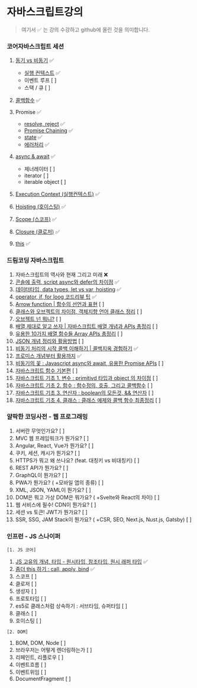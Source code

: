 # 자바스크립트강의

> 여기서 ✅ 는 강의 수강하고 github에 올린 것을 의미합니다.

### 코어자바스크립트 세션

1. [동기 vs 비동기](코어자바스크립트%20세션/동기vs비동기.md) ✅
    - [실행 컨텍스트](코어자바스크립트%20세션/실행%20컨텍스트.md) ✅
    - 이벤트 루프 [ ]
    - 스택 / 큐 [ ]
2. [콜백함수](코어자바스크립트%20세션/콜백함수.md) ✅
3. Promise ✅
    - [resolve, reject](코어자바스크립트%20세션/Promise%20기본형태.md) ✅
    - [Promise Chaining](코어자바스크립트%20세션/Promise%20Chaining.md) ✅
    - [state](코어자바스크립트%20세션/Promise%20기본형태.md) ✅
    - [에러처리](코어자바스크립트%20세션/Promise%20에러처리.md) ✅
4. [async & await](코어자바스크립트%20세션/async%20&%20await.md) ✅
    - 제너레이터 [ ]
    - iterator [ ]
    - iterable object [ ]

5. [Execution Context (실행컨텍스트)](코어자바스크립트%20세션/실행%20컨텍스트.md) ✅
6. [Hoisting (호이스팅)](코어자바스크립트%20세션/호이스팅.md) ✅
7. [Scope (스코프)](코어자바스크립트%20세션/스코프.md) ✅
8. [Closure (클로저)](코어자바스크립트%20세션/클로저.md) ✅
9. [this](코어자바스크립트%20세션/this.md) ✅

### 드림코딩 자바스크립트

1. 자바스크립트의 역사와 현재 그리고 미래 ❌
2. [콘솔에 출력, script async와 defer의 차이점](유튜브%20기본개념/드림코딩%20자바스크립트/02.%20콘솔에%20출력,%20script%20async와%20defer의%20차이점.md) ✅
3. [데이터타입, data types, let vs var, hoisting](유튜브%20기본개념/드림코딩%20자바스크립트/03.%20데이터타입,%20data%20types,%20let%20vs%20var,%20hoisting.md) ✅
4. [operator, if, for loog 코드리뷰 팁](유튜브%20기본개념/드림코딩%20자바스크립트/04.%20operator,%20if,%20for%20loog%20코드리뷰%20팁.md) ✅
5. [Arrow function | 함수의 선언과 표현](유튜브%20기본개념/드림코딩%20자바스크립트/05.%20Arrow%20function%20|%20함수의%20선언과%20표현.md) [ ]
6. [클래스와 오브젝트의 차이점, 객체지향 언어 클래스 정리](유튜브%20기본개념/드림코딩%20자바스크립트/06.%20클래스와%20오브젝트의%20차이점,%20객체지향%20언어%20클래스%20정리.md) [ ]
7. [오브젝트 넌 뭐니?](유튜브%20기본개념/드림코딩%20자바스크립트/07.%20오브젝트%20넌%20뭐니.md) [ ]
8. [배열 제대로 알고 쓰자 | 자바스크립트 배열 개념과 APIs 총정리](유튜브%20기본개념/드림코딩%20자바스크립트/08.%20배열%20제대로%20알고%20쓰자%20|%20자바스크립트%20배열%20개념과%20APIs%20총정리.md) [ ]
9. [유용한 10가지 배열 함수들 Array APIs 총정리](유튜브%20기본개념/드림코딩%20자바스크립트/09.%20유용한%2010가지%20배열%20함수들%20Array%20APIs%20총정리.md) [ ]
10. [JSON 개념 정리와 활용방법](유튜브%20기본개념/드림코딩%20자바스크립트/10.%20JSON%20개념%20정리와%20활용방법.md) [ ]
11. [비동기 처리의 시작 콜백 이해하기 | 콜백지옥 경험하기](유튜브%20기본개념/드림코딩%20자바스크립트/비동기%20처리의%20시작%20콜백%20이해하기%20|%20콜백지옥%20경험하기.md) ✅
12. [프로미스 개념부터 활용까지](유튜브%20기본개념/드림코딩%20자바스크립트/프로미스%20개념부터%20활용까지.md) ✅
13. [비동기의 꽃 : Javascript async와 await, 유용한 Promise APIs](유튜브%20기본개념/드림코딩%20자바스크립트/비동기의%20꽃%20:%20Javascript%20async와%20await,%20유용한%20Promise%20APIs.md) [ ]
14. [자바스크립트 함수 기본편](유튜브%20기본개념/드림코딩%20자바스크립트/14.%20자바스크립트%20함수%20기본편.md) [ ]
15. [자바스크립트 기초 1. 변수 : primitivd 타입과 object 의 차이점](유튜브%20기본개념/드림코딩%20자바스크립트/15.%20자바스크립트%20기초%201.%20변수.md) [ ]
16. [자바스크립트 기초 2. 함수 : 함수정의, 호출, 그리고 콜백함수](유튜브%20기본개념/드림코딩%20자바스크립트/16.%20자바스크립트%20기초%202.%20함수.md) [ ]
17. [자바스크립트 기초 3. 연산자 : boolean의 모든것, && 연산자](유튜브%20기본개념/드림코딩%20자바스크립트/17.%20자바스크립트%20기초%203.%20연산자.md) [ ]
18. [자바스크립트 기초 4. 클래스 : 클래스 예제와 콜백 함수 최종정리](유튜브%20기본개념/드림코딩%20자바스크립트/18.%20자바스크립트%20기초%204.%20클래스.md) [ ]

### 얄팍한 코딩사전 - 웹 프로그래밍

1. 서버란 무엇인가요? [ ]
2. MVC 웹 프레임워크가 뭔가요? [ ]
3. Angular, React, Vue가 뭔가요? [ ]
4. 쿠키, 세션, 캐시가 뭔가요? [ ]
5. HTTPS가 뭐고 왜 쓰나요? (feat. 대칭키 vs 비대칭키) [ ]
6. REST API가 뭔가요? [ ]
7. GraphQL이 뭔가요? [ ]
8. PWA가 뭔가요? ( +모바일 앱의 종류) [ ]
9. XML, JSON, YAML이 뭔가요? [ ]
10. DOM은 뭐고 가상 DOM은 뭐가요? ( +Svelte와 React의 차이) [ ]
11. 웹 서비스에 필수! CDN이 뭔가요? [ ]
12. 세션 vs 토큰! JWT가 뭔가요? [ ]
13. SSR, SSG, JAM Stack이 뭔가요? ( +CSR, SEO, Next.js, Nust.js, Gatsby) [ ]

### 인프런 - JS 스나이퍼

`[1. JS 코어]`
1. [JS 고유의 개념, 타입 - 원시타입, 참조타입, 원시 래퍼 타입](JS%20스나이퍼/1-1.%20데이터타입.md) ✅
2. [좀더 this 하기 : call, apply, bind](JS%20스나이퍼/1-2.%20좀%20더%20this하기.md) ✅
3. 스코프 [ ]
4. 클로저 [ ]
5. 생성자 [ ]
6. 프로토타입 [ ]
7. es5로 클래스처럼 상속하기 : 서브타임, 슈퍼타임 [ ]
8. 클래스 [ ]
9. 호이스팅 [ ]

`[2. DOM]`
1. BOM, DOM, Node [ ]
2. 브라우저는 어떻게 렌더링하는가 [ ]
3. 리페인트, 리플로우 [ ]
4. 이벤트흐름 [ ]
5. 이벤트위임 [ ]
6. DocumentFragment [ ]

